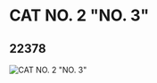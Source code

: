 # CAT NO. 2 "NO. 3"
## 22378
![CAT NO. 2 "NO. 3"](https://lc-www-live-s.legocdn.com/media/bricks/5/2/6122110.jpg)